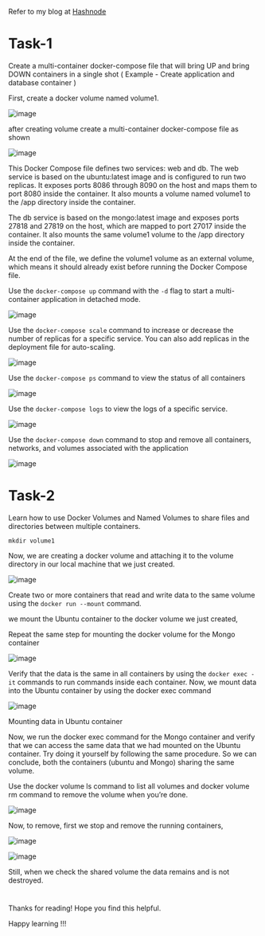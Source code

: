Refer to my blog at [Hashnode](https://sumitramchandra.hashnode.dev/docker-for-devops-engineers-3)
# Task-1
Create a multi-container docker-compose file that will bring UP and bring DOWN containers in a single shot ( Example - Create application and database container )

First, create a docker volume named volume1.

![image](https://user-images.githubusercontent.com/119837985/230881031-1730a372-76e2-4d1d-85a3-0b2191d64bff.png)

after creating volume create a multi-container docker-compose file as shown

![image](https://user-images.githubusercontent.com/119837985/230881066-cfe1d066-a128-43b1-a81a-0a41c57b569d.png)

This Docker Compose file defines two services: web and db. The web service is based on the ubuntu:latest image and is configured to run two replicas. It exposes ports 8086 through 8090 on the host and maps them to port 8080 inside the container. It also mounts a volume named volume1 to the /app directory inside the container.

The db service is based on the mongo:latest image and exposes ports 27818 and 27819 on the host, which are mapped to port 27017 inside the container. It also mounts the same volume1 volume to the /app directory inside the container.

At the end of the file, we define the volume1 volume as an external volume, which means it should already exist before running the Docker Compose file.

Use the `docker-compose up` command with the `-d` flag to start a multi-container application in detached mode.

![image](https://user-images.githubusercontent.com/119837985/230881097-10c89a80-fac6-44ab-be1c-8b091071f561.png)

Use the `docker-compose scale` command to increase or decrease the number of replicas for a specific service. You can also add replicas in the deployment file for auto-scaling.

![image](https://user-images.githubusercontent.com/119837985/230881195-8cf28311-c2a0-4bc3-8319-7358d389d190.png)

Use the `docker-compose ps` command to view the status of all containers

![image](https://user-images.githubusercontent.com/119837985/230881236-fc08b802-64ca-47e3-aa7e-9502000c6a70.png)

Use the `docker-compose logs` to view the logs of a specific service.

![image](https://user-images.githubusercontent.com/119837985/230881297-190c0808-0e01-4b84-9944-29949da2be61.png)

Use the `docker-compose down` command to stop and remove all containers, networks, and volumes associated with the application

![image](https://user-images.githubusercontent.com/119837985/230881331-8b9a7d7a-cd4c-4f6d-b81c-9a147babd64c.png)

# Task-2
Learn how to use Docker Volumes and Named Volumes to share files and directories between multiple containers.

`mkdir volume1`

Now, we are creating a docker volume and attaching it to the volume directory in our local machine that we just created.

![image](https://user-images.githubusercontent.com/119837985/230881453-f6dcd412-428c-404b-b901-38faffc41715.png)


Create two or more containers that read and write data to the same volume using the `docker run --mount` command.

we mount the Ubuntu container to the docker volume we just created,

Repeat the same step for mounting the docker volume for the Mongo container

![image](https://user-images.githubusercontent.com/119837985/230881533-bd7a0515-5bbf-4fea-bc32-01c9123fdccb.png)


Verify that the data is the same in all containers by using the `docker exec -it` commands to run commands inside each container.
Now, we mount data into the Ubuntu container by using the docker exec command

![image](https://user-images.githubusercontent.com/119837985/230881828-1d05b86f-98e9-4170-82aa-68de30df7062.png)

Mounting data in Ubuntu container

Now, we run the docker exec command for the Mongo container and verify that we can access the same data that we had mounted on the Ubuntu container.
Try doing it yourself by following the same procedure.
So we can conclude, both the containers (ubuntu and Mongo) sharing the same volume.

Use the docker volume ls command to list all volumes and docker volume rm command to remove the volume when you’re done.

![image](https://user-images.githubusercontent.com/119837985/230881885-d4100579-f197-41ce-bab9-0118b61b2ebc.png)

Now, to remove, first we stop and remove the running containers,

![image](https://user-images.githubusercontent.com/119837985/230881979-eae25a6e-585d-4828-86bd-5754f558186f.png)

![image](https://user-images.githubusercontent.com/119837985/230881993-b7a87e5b-9b13-499f-8c34-3507fdcac143.png)


Still, when we check the shared volume the data remains and is not destroyed.
#
Thanks for reading! Hope you find this helpful.

Happy learning !!!
